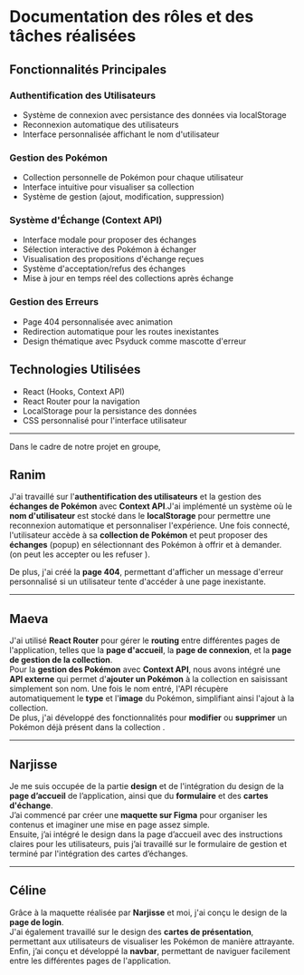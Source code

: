 # Documentation des rôles et des tâches réalisées

## Fonctionnalités Principales

### Authentification des Utilisateurs

- Système de connexion avec persistance des données via localStorage
- Reconnexion automatique des utilisateurs
- Interface personnalisée affichant le nom d'utilisateur

### Gestion des Pokémon

- Collection personnelle de Pokémon pour chaque utilisateur
- Interface intuitive pour visualiser sa collection
- Système de gestion (ajout, modification, suppression)

### Système d'Échange (Context API)

- Interface modale pour proposer des échanges
- Sélection interactive des Pokémon à échanger
- Visualisation des propositions d'échange reçues
- Système d'acceptation/refus des échanges
- Mise à jour en temps réel des collections après échange

### Gestion des Erreurs

- Page 404 personnalisée avec animation
- Redirection automatique pour les routes inexistantes
- Design thématique avec Psyduck comme mascotte d'erreur

## Technologies Utilisées

- React (Hooks, Context API)
- React Router pour la navigation
- LocalStorage pour la persistance des données
- CSS personnalisé pour l'interface utilisateur

---

Dans le cadre de notre projet en groupe,

## Ranim

J'ai travaillé sur l'**authentification des utilisateurs** et la gestion des **échanges de Pokémon** avec **Context API**.J'ai implémenté un système où le **nom d'utilisateur** est stocké dans le **localStorage** pour permettre une reconnexion automatique et personnaliser l'expérience. Une fois connecté, l'utilisateur accède à sa **collection de Pokémon** et peut proposer des **échanges** (popup) en sélectionnant des Pokémon à offrir et à demander. (on peut les accepter ou les refuser ).

De plus, j'ai créé la **page 404**, permettant d'afficher un message d'erreur personnalisé si un utilisateur tente d'accéder à une page inexistante.

---

## Maeva

J'ai utilisé **React Router** pour gérer le **routing** entre différentes pages de l'application, telles que la **page d'accueil**, la **page de connexion**, et la **page de gestion de la collection**.  
Pour la **gestion des Pokémon** avec **Context API**, nous avons intégré une **API externe** qui permet d'**ajouter un Pokémon** à la collection en saisissant simplement son nom. Une fois le nom entré, l'API récupère automatiquement le **type** et l'**image** du Pokémon, simplifiant ainsi l'ajout à la collection.  
De plus, j'ai développé des fonctionnalités pour **modifier** ou **supprimer** un Pokémon déjà présent dans la collection .

---

## Narjisse

Je me suis occupée de la partie **design** et de l'intégration du design de la **page d’accueil** de l’application, ainsi que du **formulaire** et des **cartes d'échange**.  
J’ai commencé par créer une **maquette sur Figma** pour organiser les contenus et imaginer une mise en page assez simple.  
Ensuite, j’ai intégré le design dans la page d’accueil avec des instructions claires pour les utilisateurs, puis j’ai travaillé sur le formulaire de gestion et terminé par l'intégration des cartes d’échanges.

---

## Céline

Grâce à la maquette réalisée par **Narjisse** et moi, j'ai conçu le design de la **page de login**.  
J'ai également travaillé sur le design des **cartes de présentation**, permettant aux utilisateurs de visualiser les Pokémon de manière attrayante. Enfin, j’ai conçu et développé la **navbar**, permettant de naviguer facilement entre les différentes pages de l'application.
